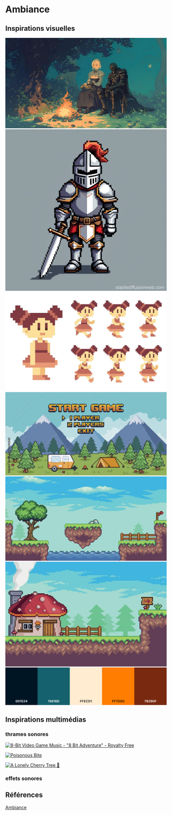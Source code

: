 # Ambiance

## Inspirations visuelles

![moodboard](/img/style.jpg)
![moodboard](/img/chevalier.jpg)
![moodboard](/img/personnage.jpg)
![moodboard](/img/menu.jpg)
![moodboard](/img/decor1.png)
![moodboard](/img/decor2.png)
![moodboard](/img/coolor.png)

## Inspirations multimédias

### thrames sonores
[![8-Bit Video Game Music - "8 Bit Adventure" - Royalty Free](https://img.youtube.com/vi/vIS2L0ehagc&list=PL170TfEhZz-_5GUY4IEn6tk8dVVCj3gLI&index=4.jpg)](https://www.youtube.com/watch?v=vIS2L0ehagc&list=PL170TfEhZz-_5GUY4IEn6tk8dVVCj3gLI&index=4)

[![Poisonous Bite](https://img.youtube.com/vi/AnW1JtENMS4.jpg)](https://www.youtube.com/watch?v=AnW1JtENMS4)

[![A Lonely Cherry Tree 🌸](https://img.youtube.com/vi/D5L36JDKxR0.jpg)](https://www.youtube.com/watch?v=D5L36JDKxR0)

### effets sonores


## Références

[Ambiance](https://tim-montmorency.com/582523-gestion/#/contenus/2_scenarisation/30_ambiances/)
